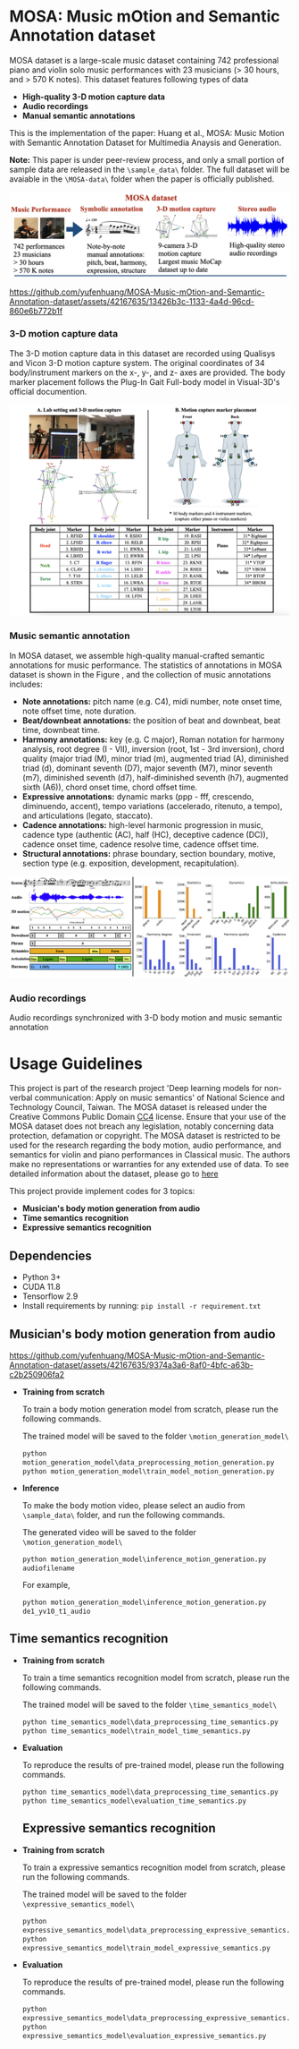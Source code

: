 # MOSA: Music mOtion and Semantic Annotation dataset

MOSA dataset is a large-scale music dataset containing 742 professional piano and violin solo music performances with 23 musicians (> 30 hours, and > 570 K notes). This dataset features following types of data
- **High-quality 3-D motion capture data**
- **Audio recordings**
- **Manual semantic annotations**

This is the implementation of the paper:
Huang et al., MOSA: Music Motion with Semantic Annotation Dataset for Multimedia Anaysis and Generation.

**Note:** This paper is under peer-review process, and only a small portion of sample data are released in the `\sample_data\` folder.
The full dataset will be avaiable in the `\MOSA-data\` folder when the paper is officially published.

![alt text](https://github.com/yufenhuang/MOSA-Music-mOtion-and-Semantic-Annotation-dataset/blob/main/figure/dataset.png)



<p align="center">
  
https://github.com/yufenhuang/MOSA-Music-mOtion-and-Semantic-Annotation-dataset/assets/42167635/13426b3c-1133-4a4d-96cd-860e6b772b1f

</p>



### 3-D motion capture data
The 3-D motion capture data in this dataset are recorded using Qualisys and Vicon 3-D motion capture system. The original coordinates of 34 body/instrument markers on the x-, y-, and z- axes are provided. The body marker placement
follows the Plug-In Gait Full-body model in Visual-3D's official documention.

![alt text](https://github.com/yufenhuang/MOSA-Music-mOtion-and-Semantic-Annotation-dataset/blob/main/figure/mocap.png)

### Music semantic annotation

In MOSA dataset, we assemble high-quality manual-crafted semantic annotations for music performance. The statistics of annotations in MOSA dataset is shown in the Figure , and the collection of music annotations includes:

- **Note annotations:** pitch name (e.g. C4), midi number, note onset time, note offset time, note duration.
- **Beat/downbeat annotations:** the position of beat and downbeat, beat time, downbeat time.
- **Harmony annotations:** key (e.g. C major), Roman notation for harmony analysis, root degree (I - VII), inversion (root, 1st - 3rd inversion), chord quality (major triad (M), minor triad (m), augmented triad (A), diminished triad (d), dominant seventh (D7), major seventh (M7), minor seventh (m7),  diminished seventh (d7), half-diminished seventh (h7), augmented sixth (A6)),  chord onset time, chord offset time.
- **Expressive annotations:** dynamic marks (ppp - fff, crescendo, diminuendo, accent), tempo variations (accelerado, ritenuto, a tempo), and articulations (legato, staccato).
- **Cadence annotations:** high-level harmonic progression in music, cadence type (authentic (AC), half (HC), deceptive cadence (DC)), cadence onset time, cadence resolve time, cadence offset time.
- **Structural annotations:** phrase boundary, section boundary, motive, section type (e.g. exposition, development, recapitulation).

![alt text](https://github.com/yufenhuang/MOSA-Music-mOtion-and-Semantic-Annotation-dataset/blob/main/figure/annot.png)

### Audio recordings
Audio recordings synchronized with 3-D body motion and music semantic annotation

# Usage Guidelines

This project is part of the research project 'Deep learning models for non-verbal communication: Apply on music semantics' of National Science and Technology Council, Taiwan. The MOSA dataset is released under the Creative Commons Public Domain [CC4](https://creativecommons.org/licenses/by/4.0/) license. Ensure that your use of the MOSA dataset does not breach any legislation, notably concerning data protection, defamation or copyright. The MOSA dataset is restricted to be used for the research regarding the body motion, audio performance, and semantics for violin and piano performances in Classical music. The authors make no representations or warranties for any extended use of data. To see detailed information about the dataset, please go to [here](https://github.com/yufenhuang/MOSA-Music-mOtion-and-Semantic-Annotation-dataset/blob/main/MOSA-dataset/dataset.md)

This project provide implement codes for 3 topics:
- **Musician's body motion generation from audio**
- **Time semantics recognition**
- **Expressive semantics recognition**

## Dependencies
- Python 3+
- CUDA 11.8
- Tensorflow 2.9
- Install requirements by running: 
`pip install -r requirement.txt`

## Musician's body motion generation from audio



https://github.com/yufenhuang/MOSA-Music-mOtion-and-Semantic-Annotation-dataset/assets/42167635/9374a3a6-8af0-4bfc-a63b-c2b250906fa2



- **Training from scratch**

  To train a body motion generation model from scratch, please run the following commands.

  The trained model will be saved to the folder `\motion_generation_model\`
  
  ```
  python motion_generation_model\data_preprocessing_motion_generation.py
  python motion_generation_model\train_model_motion_generation.py
  ```

- **Inference**

  To make the body motion video, please select an audio from `\sample_data\` folder, and run the following commands.

  The generated video will be saved to the folder `\motion_generation_model\`
  
  ```
  python motion_generation_model\inference_motion_generation.py audiofilename
  ```
  For example,
  ```
  python motion_generation_model\inference_motion_generation.py de1_yv10_t1_audio
  ```

## Time semantics recognition
- **Training from scratch**

   To train a time semantics recognition model from scratch, please run the following commands.
  
   The trained model will be saved to the folder `\time_semantics_model\`
    ```
    python time_semantics_model\data_preprocessing_time_semantics.py
    python time_semantics_model\train_model_time_semantics.py
    ```

- **Evaluation**

  To reproduce the results of pre-trained model, please run the following commands.
  ```
  python time_semantics_model\data_preprocessing_time_semantics.py
  python time_semantics_model\evaluation_time_semantics.py
  ```

  ## Expressive semantics recognition
- **Training from scratch**

  To train a expressive semantics recognition model from scratch, please run the following commands.

  The trained model will be saved to the folder `\expressive_semantics_model\`
  ```
  python expressive_semantics_model\data_preprocessing_expressive_semantics.py
  python expressive_semantics_model\train_model_expressive_semantics.py
  ```

- **Evaluation**
    
  To reproduce the results of pre-trained model, please run the following commands.
  ```
  python expressive_semantics_model\data_preprocessing_expressive_semantics.py
  python expressive_semantics_model\evaluation_expressive_semantics.py
  ```
  
 
  





